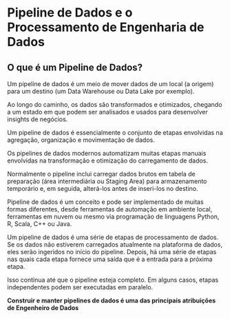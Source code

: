 # Pipeline de Dados e o Processamento de Engenharia de Dados

## O que é um Pipeline de Dados?

Um pipeline de dados é um meio de mover dados de um local (a origem) para um destino (um Data Warehouse ou Data Lake por exemplo).

Ao longo do caminho, os dados são transformados e otimizados, chegando a um estado em que podem ser analisados e usados para desenvolver insights de negócios.

Um pipeline de dados é essencialmente o conjunto de etapas envolvidas na agregação, organização e movimentação de dados.

Os pipelines de dados modernos automatizam muitas etapas manuais envolvidas na transformação e otimização do carregamento de dados.

Normalmente o pipeline inclui carregar dados brutos em tabela de preparação (área intermediária ou Staging Area) para armazenamento temporário e, em seguida, alterá-los antes de inseri-los no destino.

Pipeline de dados é um conceito e pode ser implementado de muitas formas diferentes, desde ferramentas de automação em ambiente local, ferramentas em nuvem ou mesmo via programação de linguagens Python, R, Scala, C++ ou Java.

Um pipeline de dados é uma série de etapas de processamento de dados. Se os dados não estiverem carregados atualmente na plataforma de dados, eles serão ingeridos no início do pipeline. Depois, há uma série de etapas nas quais cada etapa fornece uma saída que é a entrada para a próxima etapa.

Isso continua até que o pipeline esteja completo. Em alguns casos, etapas independentes podem ser executadas em paralelo.

**Construir e manter pipelines de dados é uma das principais atribuições de Engenheiro de Dados**
